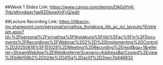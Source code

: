 ##Week 1 Slides Link:
https://www.canva.com/design/DAGpYnK-7nk/qKvvdaqv1geRZGkqwXnFyQ/edit

##Lecture Recording Link:
https://iitbacin-my.sharepoint.com/personal/srivathsa_thotakura_iitb_ac_in/_layouts/15/stream.aspx?id=%2Fpersonal%2Fsrivathsa%5Fthotakura%5Fiitb%5Fac%5Fin%2FDocuments%2FRecordings%2FWebinar%202%2D%20Implementing%20Control%2D20250618%5F151028%2DMeeting%20Recording%2Emp4&ga=1&referrer=StreamWebApp%2EWeb&referrerScenario=AddressBarCopied%2Eview%2Eb9bf58b2%2D024e%2D415a%2Dac0f%2D2eec7b846832
